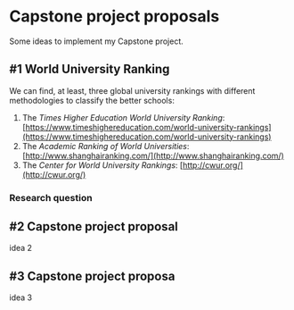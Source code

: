 # Capstone project proposals

Some ideas to implement my Capstone project.

## #1 World University Ranking 
We can find, at least, three global university rankings with different methodologies to classify the better schools:

1. The _Times Higher Education World University Ranking_: [https://www.timeshighereducation.com/world-university-rankings](https://www.timeshighereducation.com/world-university-rankings)
2. The _Academic Ranking of World Universities_: [http://www.shanghairanking.com/](http://www.shanghairanking.com/)
3. The _Center for World University Rankings_: [http://cwur.org/](http://cwur.org/)

### Research question

## #2 Capstone project proposal
idea 2

## #3 Capstone project proposa
idea 3

